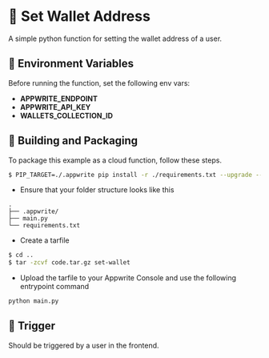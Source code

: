 # 🦠 Set Wallet Address
A simple python function for setting the wallet address of a user.

## 📝 Environment Variables
Before running the function, set the following env vars:
* **APPWRITE_ENDPOINT** 
* **APPWRITE_API_KEY** 
* **WALLETS_COLLECTION_ID** 

## 🚀 Building and Packaging

To package this example as a cloud function, follow these steps.

```bash
$ PIP_TARGET=./.appwrite pip install -r ./requirements.txt --upgrade --ignore-installed 
```

* Ensure that your folder structure looks like this 
```
.
├── .appwrite/
├── main.py
└── requirements.txt
```

* Create a tarfile

```bash
$ cd ..
$ tar -zcvf code.tar.gz set-wallet
```

* Upload the tarfile to your Appwrite Console and use the following entrypoint command

```bash
python main.py
```
## 🎯 Trigger
Should be triggered by a user in the frontend. 
